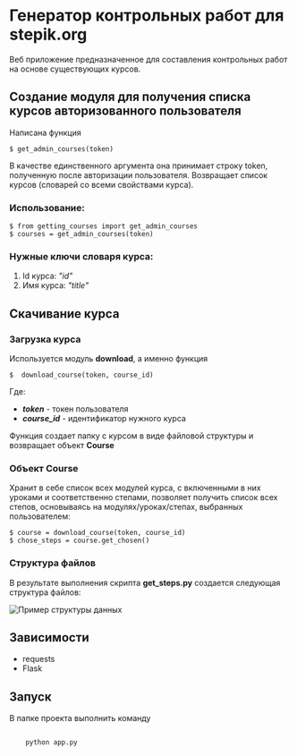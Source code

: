 # Генератор контрольных работ для stepik.org
Веб приложение предназначенное для составления контрольных работ на основе существующих курсов.

## Создание модуля для получения списка курсов авторизованного пользователя

Написана функция

    $ get_admin_courses(token)

В качестве единственного аргумента она принимает строку token, полученную после авторизации пользователя. Возвращает список курсов (словарей со всеми свойствами курса).

### Использование:

    $ from getting_courses import get_admin_courses
    $ courses = get_admin_courses(token)

### Нужные ключи словаря курса:
1. Id курса: *"id"*
2. Имя курса: *"title"*
## Скачивание курса
### Загрузка курса
Используется модуль **download**, а именно функция

    $  download_course(token, course_id)

Где:
 - ***token*** - токен пользователя
 - ***course_id*** - идентификатор нужного курса

Функция создает папку с курсом в виде файловой структуры и возвращает объект **Course**
### Объект Course
Хранит в себе список всех модулей курса, с включенными в них уроками и соответственно степами, позволяет получить список всех степов, основываясь на модулях/уроках/степах, выбранных пользователем:

    $ course = download_course(token, course_id)
    $ chose_steps = course.get_chosen()
### Структура файлов
В результате выполнения скрипта **get_steps.py** создается следующая структура файлов:

![Пример структуры данных](https://github.com/moevm/mse_generator_of_test_works_for_Stepik/raw/dev/API%20research/examples/file_structure_example.png?raw=true)

## Зависимости

- requests
- Flask

## Запуск

В папке проекта выполнить команду

```

    python app.py
    
```